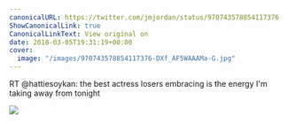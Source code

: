 ```yaml
---
canonicalURL: https://twitter.com/jmjordan/status/970743578854117376
ShowCanonicalLink: true
CanonicalLinkText: View original on
date: 2018-03-05T19:31:19+00:00
cover:
  image: "/images/970743578854117376-DXf_AF5WAAAMa-G.jpg"
---
```

RT @hattiesoykan: the best actress losers embracing is the energy I'm taking away from tonight

![](/images/970743578854117376-DXf_AF5WAAAMa-G.jpg)